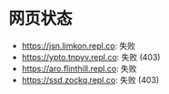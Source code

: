 # 网页状态
- https://jsn.limkon.repl.co: 失败
- https://ypto.tnpyv.repl.co: 失败 (403)
- https://aro.flinthill.repl.co: 失败
- https://ssd.zockq.repl.co: 失败 (403)
